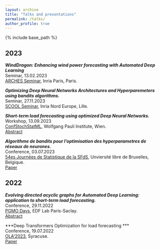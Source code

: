 ```yaml
---
layout: archive
title: "Talks and presentations"
permalink: /talks/
author_profile: true
---
```


{% include base_path %}

<h2>2023</h2>

***WindDragon: Enhancing wind power forecasting with Automated Deep Learning*** <br>
Seminar, 13.02.2023 <br>
[ARCHES Seminar](https://project.inria.fr/arches/), Inria Paris, Paris. <br>

***Optimizing Deep Neural Networks Architectures and Hyperparemeters using bandits algorithms.*** <br>
Seminar, 27.11.2023 <br>
[SCOOL Seminar](https://team.inria.fr/scool/), Inria Nord Europe, Lille. <br>

***Short-term load forecasting using optimized Deep Neural Networks.*** <br>
Workshop, 13.09.2023 <br>
[ConfStochStatML](https://wpi.univie.ac.at/), Wolfgang Pauli Institute, Wien. <br>
[Abstract](https://wpi.univie.ac.at/fileadmin/user_upload/k_wpi/WPI_Abstract_list-contributed_speakers-finally__1_.pdf)

***Algorithme de bandits pour l’optimisation des hyperparametres de réseaux de neurones.*** <br>
Conference, 03.07.2023 <br>
[54es Journées de Statistique de la SFdS](https://jds2023.sciencesconf.org/), Unviersité libre de Bruxelles, Belgique. <br>
[Paper](https://drive.google.com/file/d/1SyiOC070UOXvOWrTD-TEiprZR7gVYXqW/view)

<h2>2022</h2>

***Evolving directed acyclic graphs for Automated Deep Learning: application to short-term load forecasting.*** <br>
Conference, 29.11.2022 <br>
[PGMO Days](https://www.fondation-hadamard.fr/fr/articles/2023/01/12/pgmodays-2022/), EDF Lab Paris-Saclay. <br>
[Abstract](https://www.fondation-hadamard.fr/media/filer_public/64/18/64180dc1-5ca3-4806-bb44-ce17df8abf4b/pgmo-2022-booklet.pdf)

***Deep Transformers Optimization for load forecasting *** <br>
Conference, 19.07.2022 <br>
[OLA'2023](https://ola2022.sciencesconf.org/), Syracuse. <br>
[Paper](https://ola2022.sciencesconf.org/data/pages/Proceedings_1.pdf)



<!-- {% for post in site.talks reversed %}
  {% include archive-single.html %}
{% endfor %} -->

